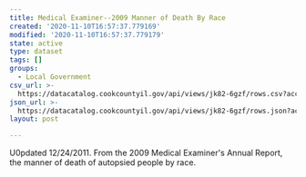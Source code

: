 ```yaml
---
title: Medical Examiner--2009 Manner of Death By Race
created: '2020-11-10T16:57:37.779169'
modified: '2020-11-10T16:57:37.779179'
state: active
type: dataset
tags: []
groups:
  - Local Government
csv_url: >-
  https://datacatalog.cookcountyil.gov/api/views/jk82-6gzf/rows.csv?accessType=DOWNLOAD
json_url: >-
  https://datacatalog.cookcountyil.gov/api/views/jk82-6gzf/rows.json?accessType=DOWNLOAD
layout: post

---
```

U0pdated 12/24/2011.  From the 2009 Medical Examiner's Annual Report, the manner of death of autopsied people by race.
